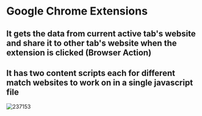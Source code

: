 # Google Chrome Extensions

##  It gets the data from current active tab's website and share it to other tab's website when the extension is clicked (Browser Action)

## It has two content scripts each for different match websites to work on in a single javascript file


![237153](https://user-images.githubusercontent.com/10104522/140375108-f8626fd2-88d6-443f-be10-d91095a5b71f.png)
